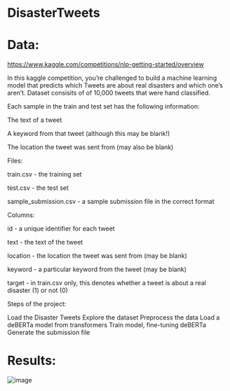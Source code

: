 # DisasterTweets
# Data:
https://www.kaggle.com/competitions/nlp-getting-started/overview

In this kaggle competition, you’re challenged to build a machine learning model that predicts which Tweets are about real disasters and which one’s aren’t. Dataset consisits of of 10,000 tweets that were hand classified.

Each sample in the train and test set has the following information:

The text of a tweet

A keyword from that tweet (although this may be blank!)

The location the tweet was sent from (may also be blank)

Files:

train.csv - the training set

test.csv - the test set

sample_submission.csv - a sample submission file in the correct format

Columns:

id - a unique identifier for each tweet

text - the text of the tweet

location - the location the tweet was sent from (may be blank)

keyword - a particular keyword from the tweet (may be blank)

target - in train.csv only, this denotes whether a tweet is about a real disaster (1) or not (0)

Steps of the project:

Load the Disaster Tweets
Explore the dataset
Preprocess the data
Load a deBERTa model from transformers
Train model, fine-tuning deBERTa
Generate the submission file

# Results:
![image](https://github.com/AlisherAmirbek/DisasterTweets/assets/124807619/70b409f8-a4de-43bc-a5cf-11a85e520672)

